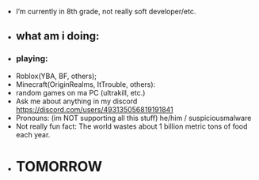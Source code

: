 -  I’m currently in 8th grade, not really soft developer/etc.
-  ## what am i doing:
- ### playing:
- Roblox(YBA, BF, others);
- Minecraft(OriginRealms, ItTrouble, others):
- random games on ma PC (ultrakill, etc.)
-  Ask me about anything in my discord https://discord.com/users/493135056819191841
-  Pronouns: (im NOT supporting all this stuff) he/him / suspiciousmalware
-  Not really fun fact: The world wastes about 1 billion metric tons of food each year.
- # TOMORROW
